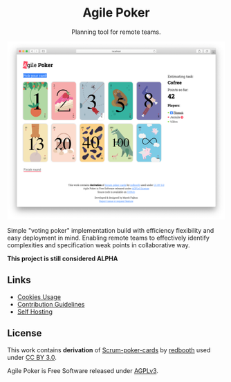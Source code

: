 <div align="center">
    <h1>Agile Poker</h1>
    <p>Planning tool for remote teams.</p>
    <!-- Badges -->
</div>

![screenshot](docs/screenshot.png)

Simple "voting poker" implementation build with efficiency
flexibility and easy deployment in mind.
Enabling remote teams to effectively identify complexities
and specification weak points in collaborative way.

**This project is still considered ALPHA**

## Links

- [Cookies Usage](docs/COOKIES.md)
- [Contribution Guidelines](CONTRIBUTING.md)
- [Self Hosting](docs/HOSTING.md)

## License

This work contains **derivation** of [Scrum-poker-cards](https://github.com/redbooth/Scrum-poker-cards)
by [redbooth](https://redbooth.com/) used under [CC BY 3.0](https://creativecommons.org/licenses/by/3.0/).

Agile Poker is Free Software released under [AGPLv3](https://www.gnu.org/licenses/agpl-3.0.en.html).
